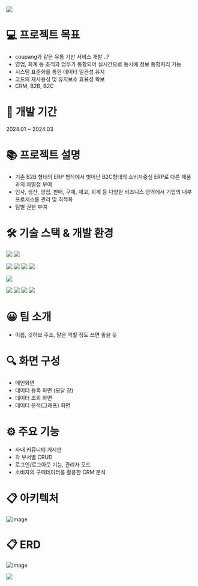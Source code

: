 <img src="https://capsule-render.vercel.app/api?type=waving&color=timeAuto&height=300&section=header&text=JM%20ERP&desc=Jump%20to%20Moon%20Team%20ERP%20Project&fontSize=90&fontColor=fffefb&descAlignY=65"/>

# 💻 프로젝트 목표
- coupang과 같은 유통 기반 서비스 개발 ..?
- 영업, 회계 등 조직과 업무가 통합되어 실시간으로 동시에 정보 통합처리 가능
- 시스템 표준화를 통한 데이터 일관성 유지
- 코드의 재사용성 및 유지보수 효율성 확보
- CRM, B2B, B2C

# 📆 개발 기간
2024.01 ~ 2024.03

# 📚 프로젝트 설명
- 기존 B2B 형태의 ERP 형식에서 벗어난 B2C형태의 소비자중심 ERP로 다른 제품과의 차별점 부여
- 인사, 생산, 영업, 판매, 구매, 재고, 회계 등 다양한 비즈니스 영역에서 기업의 내부 프로세스를 관리 및 최적화
- 팀별 권한 부여

# 🛠 기술 스택 & 개발 환경
<img src="https://img.shields.io/badge/java-007396?style=for-the-badge&logo=java&logoColor=white"> <img src="https://img.shields.io/badge/springboot-6DB33F?style=for-the-badge&logo=spring&logoColor=white">

<img src="https://img.shields.io/badge/html5-E34F26?style=for-the-badge&logo=html5&logoColor=white"> <img src="https://img.shields.io/badge/javascript-F7DF1E?style=for-the-badge&logo=javascript&logoColor=black"> <img src="https://img.shields.io/badge/css-1572B6?style=for-the-badge&logo=css3&logoColor=white"> <img src="https://img.shields.io/badge/python-3776AB?style=for-the-badge&logo=python&logoColor=white">  

<img src="https://img.shields.io/badge/mysql-4479A1?style=for-the-badge&logo=mysql&logoColor=white"> 

<img src="https://img.shields.io/badge/github-181717?style=for-the-badge&logo=github&logoColor=white"> <img src="https://img.shields.io/badge/git-F05032?style=for-the-badge&logo=git&logoColor=white"> <img src="https://img.shields.io/badge/bootstrap-7952B3?style=for-the-badge&logo=bootstrap&logoColor=white"> <img src="https://img.shields.io/badge/notion-000000?style=for-the-badge&logo=notion&logoColor=white">

# 😀 팀 소개
- 이름, 깃허브 주소, 맡은 역할 정도 쓰면 좋을 듯

# 🔍 화면 구성
- 메인화면
- 데이터 등록 화면 (모달 창)
- 데이터 조회 화면
- 데이터 분석(그래프) 화면

# ⚙ 주요 기능
- 사내 커뮤니티 게시판
- 각 부서별 CRUD
- 로그인/로그아웃 기능, 관리자 모드
- 소비자의 구매데이터를 활용한 CRM 분석
 
# 📋 아키텍처
![image](https://github.com/MoonSungBin95/JumptoMoon/assets/151815152/94411d83-4caf-4f1a-97b5-3b3a4e0e45a6)

# 📋 ERD
![image](https://github.com/MoonSungBin95/JumptoMoon/assets/151815152/33c7a888-9538-4c0a-83f6-ce16b377c86d)


<img src="https://capsule-render.vercel.app/api?type=waving&color=timeAuto&height=150&section=footer" /> 
